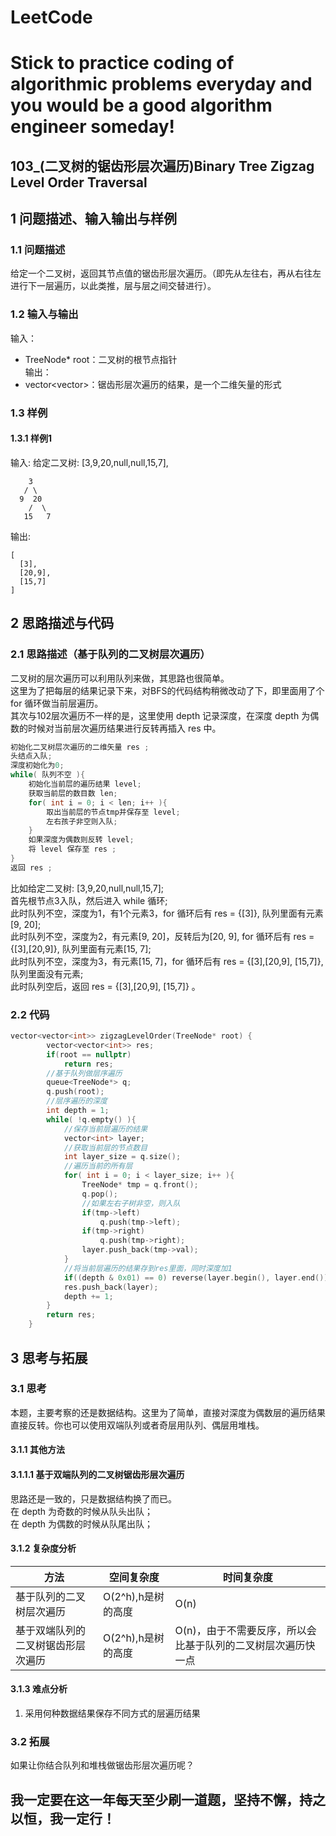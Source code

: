 # LeetCode
# Stick to practice coding of algorithmic problems everyday and you would be a good algorithm engineer someday!
## 103_(二叉树的锯齿形层次遍历)Binary Tree Zigzag Level Order Traversal
## 1 问题描述、输入输出与样例
### 1.1 问题描述
给定一个二叉树，返回其节点值的锯齿形层次遍历。（即先从左往右，再从右往左进行下一层遍历，以此类推，层与层之间交替进行）。<br>
### 1.2 输入与输出
输入：<br>
* TreeNode* root：二叉树的根节点指针<br>
输出：<br>
* vector<vector<int>>：锯齿形层次遍历的结果，是一个二维矢量的形式
### 1.3 样例
#### 1.3.1 样例1
输入: 给定二叉树: [3,9,20,null,null,15,7],
    
        3
       / \
      9  20
        /  \
       15   7

输出: 

    [
      [3],
      [20,9],
      [15,7]
    ]

## 2 思路描述与代码    
### 2.1 思路描述（基于队列的二叉树层次遍历）
二叉树的层次遍历可以利用队列来做，其思路也很简单。<br>
这里为了把每层的结果记录下来，对BFS的代码结构稍微改动了下，即里面用了个 for 循环做当前层遍历。<br>
其次与102层次遍历不一样的是，这里使用 depth 记录深度，在深度 depth 为偶数的时候对当前层次遍历结果进行反转再插入 res 中。
```cpp
初始化二叉树层次遍历的二维矢量 res ;
头结点入队;
深度初始化为0;
while( 队列不空 ){
    初始化当前层的遍历结果 level;
    获取当前层的数目数 len;
    for( int i = 0; i < len; i++ ){
        取出当前层的节点tmp并保存至 level;
        左右孩子非空则入队;
    }
    如果深度为偶数则反转 level;
    将 level 保存至 res ;
}
返回 res ;
```
比如给定二叉树: [3,9,20,null,null,15,7];<br>
首先根节点3入队，然后进入 while 循环;<br>
此时队列不空，深度为1，有1个元素3，for 循环后有 res = {[3]}, 队列里面有元素[9, 20];<br>
此时队列不空，深度为2，有元素[9, 20]，反转后为[20, 9], for 循环后有 res = {[3],[20,9]}, 队列里面有元素[15, 7];<br>
此时队列不空，深度为3，有元素[15, 7]，for 循环后有 res = {[3],[20,9], [15,7]}, 队列里面没有元素;<br>
此时队列空后，返回 res = {[3],[20,9], [15,7]} 。

### 2.2 代码
```cpp
vector<vector<int>> zigzagLevelOrder(TreeNode* root) {
        vector<vector<int>> res;
        if(root == nullptr)
            return res;
        //基于队列做层序遍历
        queue<TreeNode*> q;
        q.push(root);
        //层序遍历的深度
        int depth = 1;
        while( !q.empty() ){
            //保存当前层遍历的结果
            vector<int> layer;
            //获取当前层的节点数目
            int layer_size = q.size();
            //遍历当前的所有层
            for( int i = 0; i < layer_size; i++ ){
                TreeNode* tmp = q.front();
                q.pop();
                //如果左右子树非空，则入队
                if(tmp->left)
                    q.push(tmp->left);
                if(tmp->right)
                    q.push(tmp->right);
                layer.push_back(tmp->val);
            }
            //将当前层遍历的结果存到res里面，同时深度加1
            if((depth & 0x01) == 0) reverse(layer.begin(), layer.end());
            res.push_back(layer);
            depth += 1;
        }
        return res;
    }
```
## 3 思考与拓展
### 3.1 思考
本题，主要考察的还是数据结构。这里为了简单，直接对深度为偶数层的遍历结果直接反转。你也可以使用双端队列或者奇层用队列、偶层用堆栈。
#### 3.1.1 其他方法
#### 3.1.1.1 基于双端队列的二叉树锯齿形层次遍历
思路还是一致的，只是数据结构换了而已。<br>
在 depth 为奇数的时候从队头出队；<br>
在 depth 为偶数的时候从队尾出队；<br>
#### 3.1.2 复杂度分析
方法|空间复杂度|时间复杂度
--- | --- | ---
基于队列的二叉树层次遍历|O(2^h),h是树的高度|O(n)
基于双端队列的二叉树锯齿形层次遍历|O(2^h),h是树的高度|O(n)，由于不需要反序，所以会比基于队列的二叉树层次遍历快一点
#### 3.1.3 难点分析
1. 采用何种数据结果保存不同方式的层遍历结果
### 3.2 拓展
如果让你结合队列和堆栈做锯齿形层次遍历呢？

      
## 我一定要在这一年每天至少刷一道题，坚持不懈，持之以恒，我一定行！

